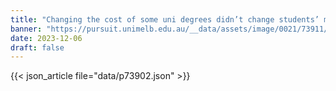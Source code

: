 ```yaml
---
title: "Changing the cost of some uni degrees didn’t change students’ minds"
banner: "https://pursuit.unimelb.edu.au/__data/assets/image/0021/73911/89c6f757aa71e0c3e1bd90c1672cc87d511d268c.jpg"
date: 2023-12-06
draft: false
---
```


{{< json_article file="data/p73902.json" >}}